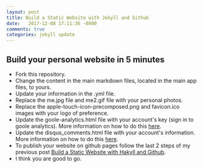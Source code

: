 ```yaml
---
layout: post
title: Build a Static Website with Jekyll and Github
date:   2017-12-08 17:11:36 -0800
comments: true
categories: jekyll update
---
```


## Build your personal website in 5 minutes

- Fork this repository.
- Change the content in the main markdown files, located in the main app files, to yours.
- Update your information in the .yml file.
- Replace the me.jpg file and me2.gif file with your personal photos.
- Replace the apple-touch-icon-precomposed.png and favicon.ico images with your logo of preference.
- Update the goole-analytics.html file with your account's key (sign in to goole analytics). More information on how to do this [here](https://michaelsoolee.com/google-analytics-jekyll/).
- Update the disqus_comments.html file with your account's information. More information on how to do this [here](https://github.com/disqus/disqus-install-examples/tree/master/jekyll).
- To publish your website on github pages follow the last 2 steps of my previous post [Build a Static Website with Hakyll and Github](http://panayiotispetousis.com/jekyll/update/2015/12/22/Hakyll-static-website.html).
- I think you are good to go.
